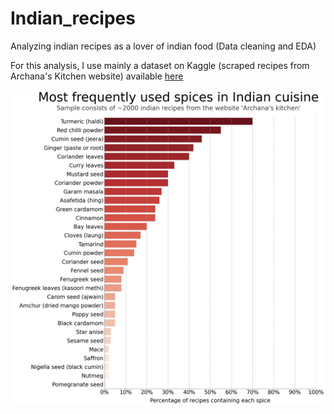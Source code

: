 # Indian_recipes
Analyzing indian recipes as a lover of indian food (Data cleaning and EDA)

For this analysis, I use mainly a dataset on Kaggle (scraped recipes from Archana's Kitchen website) available [here](https://www.kaggle.com/kanishk307/6000-indian-food-recipes-dataset)

![Plot of spice ranking](https://github.com/jachymDvorak/Indian_recipes/blob/main/indian_spices.jpg?raw=true)
